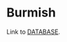 Burmish
=======

Link to [DATABASE](http://tsv.lingpy.org/?remote_dbase=burmish.sqlite3&file=burmish&css=menu:show|textfields:hide|database:hide|&preview=10&basics=DOCULECT|CONCEPT|IPA|COGID|COGIDS|ALIGNMENT&sampa=IPA|TOKENS&highlight=TOKENS|ALIGNMENT&columns=DOCULECT|CONCEPT|IPA|TOKENS|ALIGNMENT|COGID|COGIDS|NOTE|CONCEPTICON_ID).
